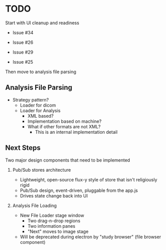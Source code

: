 # TODO

Start with UI cleanup and readiness

- Issue #34

- Issue #26
- Issue #29
- Issue #25

Then move to analysis file parsing

## Analysis File Parsing

- Strategy pattern?
	- Loader for dicom
	- Loader for Analysis
		- XML based?
		- Implementation based on machine?
		- What if other formats are not XML?
			- This is an internal implementation detail

## Next Steps

Two major design components that need to be implemented

1. Pub/Sub stores architecture
	- Lightweight, open-source flux-y style of store that isn't religiously rigid
	- Pub/Sub design, event-driven, pluggable from the app.js
	- Drives state change back into UI

2. Analysis File Loading
	- New File Loader stage window
		- Two drag-n-drop regions
		- Two information panes
		- "Next" moves to image stage
	- Will be deprecated during electron by "study browser" (file browser component)
